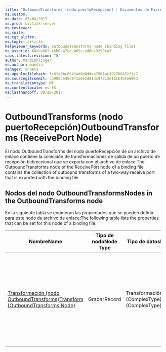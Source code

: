 ```yaml
---
title: "OutboundTransforms (nodo puertoRecepción) | Documentos de Microsoft"
ms.custom: 
ms.date: 06/08/2017
ms.prod: biztalk-server
ms.reviewer: 
ms.suite: 
ms.tgt_pltfrm: 
ms.topic: article
helpviewer_keywords: OutboundTransforms node [binding file]
ms.assetid: 6deea062-4eb0-47ed-869c-ed6ec9290ea7
caps.latest.revision: "5"
author: MandiOhlinger
ms.author: mandia
manager: anneta
ms.openlocfilehash: fc6fa0bc804fad0d0ddea79614c392769452f1c7
ms.sourcegitcommit: cb908c540d8f1a692d01dc8f313e16cb4b4e696d
ms.translationtype: MT
ms.contentlocale: es-ES
ms.lasthandoff: 09/20/2017
---
```

# <a name="outboundtransforms-receiveport-node"></a><span data-ttu-id="8f7ba-102">OutboundTransforms (nodo puertoRecepción)</span><span class="sxs-lookup"><span data-stu-id="8f7ba-102">OutboundTransforms (ReceivePort Node)</span></span>
<span data-ttu-id="8f7ba-103">El nodo OutboundTransforms del nodo puertoRecepción de un archivo de enlace contiene la colección de transformaciones de salida de un puerto de recepción bidireccional que se exporta con el archivo de enlace.</span><span class="sxs-lookup"><span data-stu-id="8f7ba-103">The OutboundTransforms node of the ReceivePort node of a binding file contains the collection of outbound transforms of a two-way receive port that is exported with the binding file.</span></span>  
  
## <a name="nodes-in-the-outboundtransforms-node"></a><span data-ttu-id="8f7ba-104">Nodos del nodo OutboundTransforms</span><span class="sxs-lookup"><span data-stu-id="8f7ba-104">Nodes in the OutboundTransforms node</span></span>  
 <span data-ttu-id="8f7ba-105">En la siguiente tabla se enumeran las propiedades que se pueden definir para este nodo de archivo de enlace:</span><span class="sxs-lookup"><span data-stu-id="8f7ba-105">The following table lists the properties that can be set for this node of a binding file:</span></span>  
  
|<span data-ttu-id="8f7ba-106">**Nombre**</span><span class="sxs-lookup"><span data-stu-id="8f7ba-106">**Name**</span></span>|<span data-ttu-id="8f7ba-107">**Tipo de nodo**</span><span class="sxs-lookup"><span data-stu-id="8f7ba-107">**Node Type**</span></span>|<span data-ttu-id="8f7ba-108">**Tipo de datos**</span><span class="sxs-lookup"><span data-stu-id="8f7ba-108">**Data Type**</span></span>|<span data-ttu-id="8f7ba-109">**Description**</span><span class="sxs-lookup"><span data-stu-id="8f7ba-109">**Description**</span></span>|<span data-ttu-id="8f7ba-110">**Restricciones**</span><span class="sxs-lookup"><span data-stu-id="8f7ba-110">**Restrictions**</span></span>|<span data-ttu-id="8f7ba-111">**Comentarios**</span><span class="sxs-lookup"><span data-stu-id="8f7ba-111">**Comments**</span></span>|  
|--------------|-------------------|-------------------|---------------------|----------------------|------------------|  
|[<span data-ttu-id="8f7ba-112">Transformación (nodo OutboundTransforms)</span><span class="sxs-lookup"><span data-stu-id="8f7ba-112">Transform (OutboundTransforms Node)</span></span>](../core/transform-outboundtransforms-node.md)|<span data-ttu-id="8f7ba-113">Grabar</span><span class="sxs-lookup"><span data-stu-id="8f7ba-113">Record</span></span>|<span data-ttu-id="8f7ba-114">Transformación (ComplexType)</span><span class="sxs-lookup"><span data-stu-id="8f7ba-114">Transform (ComplexType)</span></span>|<span data-ttu-id="8f7ba-115">Especifica un asignador de BizTalk Server, o una transformación, es decir, un elemento que representa la asignación entre un esquema de origen y uno de destino.</span><span class="sxs-lookup"><span data-stu-id="8f7ba-115">Specifies a BizTalk Server map, or transform, which is an item that represents the mapping between a source schema and destination schema.</span></span>|<span data-ttu-id="8f7ba-116">No requerido</span><span class="sxs-lookup"><span data-stu-id="8f7ba-116">Not required</span></span>|<span data-ttu-id="8f7ba-117">Valor predeterminado: ninguno</span><span class="sxs-lookup"><span data-stu-id="8f7ba-117">Default value: none</span></span>|